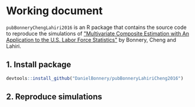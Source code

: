 # Working document 
`pubBonneryChengLahiri2016` is an R package that contains the source code to reproduce the simulations of 
["Multivariate Composite Estimation with An Application to the
U.S. Labor Force Statistics"]() by Bonnery, Cheng and Lahiri.

## 1. Install package

```r
devtools::install_github("DanielBonnery/pubBonneryLahiriCheng2016")
```
## 2. Reproduce simulations 

